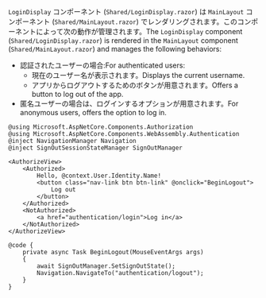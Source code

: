 <span data-ttu-id="8350b-101">`LoginDisplay` コンポーネント (`Shared/LoginDisplay.razor`) は `MainLayout` コンポーネント (`Shared/MainLayout.razor`) でレンダリングされます。このコンポーネントによって次の動作が管理されます。</span><span class="sxs-lookup"><span data-stu-id="8350b-101">The `LoginDisplay` component (`Shared/LoginDisplay.razor`) is rendered in the `MainLayout` component (`Shared/MainLayout.razor`) and manages the following behaviors:</span></span>

* <span data-ttu-id="8350b-102">認証されたユーザーの場合:</span><span class="sxs-lookup"><span data-stu-id="8350b-102">For authenticated users:</span></span>
  * <span data-ttu-id="8350b-103">現在のユーザー名が表示されます。</span><span class="sxs-lookup"><span data-stu-id="8350b-103">Displays the current username.</span></span>
  * <span data-ttu-id="8350b-104">アプリからログアウトするためのボタンが用意されます。</span><span class="sxs-lookup"><span data-stu-id="8350b-104">Offers a button to log out of the app.</span></span>
* <span data-ttu-id="8350b-105">匿名ユーザーの場合は、ログインするオプションが用意されます。</span><span class="sxs-lookup"><span data-stu-id="8350b-105">For anonymous users, offers the option to log in.</span></span>

```razor
@using Microsoft.AspNetCore.Components.Authorization
@using Microsoft.AspNetCore.Components.WebAssembly.Authentication
@inject NavigationManager Navigation
@inject SignOutSessionStateManager SignOutManager

<AuthorizeView>
    <Authorized>
        Hello, @context.User.Identity.Name!
        <button class="nav-link btn btn-link" @onclick="BeginLogout">
            Log out
        </button>
    </Authorized>
    <NotAuthorized>
        <a href="authentication/login">Log in</a>
    </NotAuthorized>
</AuthorizeView>

@code {
    private async Task BeginLogout(MouseEventArgs args)
    {
        await SignOutManager.SetSignOutState();
        Navigation.NavigateTo("authentication/logout");
    }
}
```
